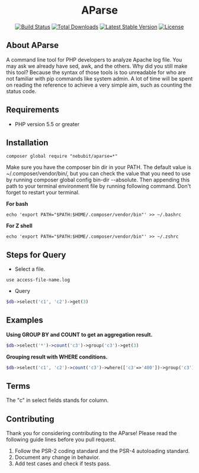 <h1 align="center">AParse</h1>

<p align="center">
<a href="https://travis-ci.org/nebubit/aparse"><img src="https://travis-ci.org/nebubit/aparse.svg" alt="Build Status"></a>
<a href="https://packagist.org/packages/nebubit/aparse"><img src="https://poser.pugx.org/nebubit/aparse/d/total.svg" alt="Total Downloads"></a>
<a href="https://packagist.org/packages/nebubit/aparse"><img src="https://poser.pugx.org/nebubit/aparse/v/stable.svg" alt="Latest Stable Version"></a>
<a href="https://packagist.org/packages/nebubit/aparse"><img src="https://poser.pugx.org/nebubit/aparse/license.svg" alt="License"></a>
</p>

## About AParse
A command line tool for PHP developers to analyze Apache log file. You may ask we already have sed, awk, and the others. Why did you still make this tool? Because the syntax of those tools is too unreadable for who are not familiar with pip commands like system admin. A lot of time will be spent on reading the reference to achieve a very simple aim, such as counting the status code. 

## Requirements
* PHP version 5.5 or greater

## Installation

```shell
composer global require "nebubit/aparse=*"
```
Make sure you have the composer bin dir in your PATH. The default value is ~/.composer/vendor/bin/, but you can check the value that you need to use by running composer global config bin-dir --absolute. Then appending this path to your terminal environment file by running following command. Don't forget to restart your terminal.

**For bash**
```shell
echo 'export PATH="$PATH:$HOME/.composer/vendor/bin"' >> ~/.bashrc
```
**For Z shell**
```shell
echo 'export PATH="$PATH:$HOME/.composer/vendor/bin"' >> ~/.zshrc
```


## Steps for Query
* Select a file.

```shell
use access-file-name.log
```

* Query

```php
$db->select('c1', 'c2')->get(3)
```

## Examples
**Using GROUP BY and COUNT to get an aggregation result.**

```php
$db->select('*')->count('c3')->group('c3')->get(3)
```
**Grouping result with WHERE conditions.**
```php
$db->select('c1', 'c2')->count('c3')->where(['c3'=>'400'])->group('c3')->get(3)
```

## Terms

The "c" in select fields stands for column.


## Contributing

Thank you for considering contributing to the AParse! Please read the following guide lines before you pull request.

1. Follow the PSR-2 coding standard and the PSR-4 autoloading standard.
2. Document any change in behavior.
3. Add test cases and check if tests pass.

